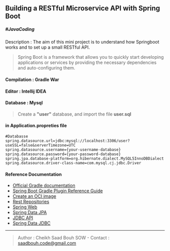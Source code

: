 ## Building a RESTful Microservice API with Spring Boot 
##### #JavaCoding
Description : 
The aim of this mini project is to understand how Springboot works and to set up a small RESTful API.
>Spring Boot is a framework that allows you to quickly start developing applications or services by providing the necessary dependencies and auto-configuring them.
#### Compilation : Gradle War
#### Editor : Intellij IDEA
#### Database : Mysql  
> Create a **"user"** database, and import the file **user.sql**
#### in Application.propreties file 
```
#Databasse
spring.datasource.url=jdbc:mysql://localhost:3306/user?useSSL=false&serverTimezone=UTC
spring.datasource.username={your-username-database}
spring.datasource.password={your-password-database}
spring.jpa.database-platform=org.hibernate.dialect.MySQL5InnoDBDialect
spring.datasource.driver-class-name=com.mysql.cj.jdbc.Driver
```

#### Reference Documentation  
* [Official Gradle documentation](https://docs.gradle.org)  
* [Spring Boot Gradle Plugin Reference Guide](https://docs.spring.io/spring-boot/docs/2.4.0/gradle-plugin/reference/html/)  
* [Create an OCI image](https://docs.spring.io/spring-boot/docs/2.4.0/gradle-plugin/reference/html/#build-image)  
* [Rest Repositories](https://docs.spring.io/spring-boot/docs/2.4.0/reference/htmlsingle/#howto-use-exposing-spring-data-repositories-rest-endpoint)  
* [Spring Web](https://docs.spring.io/spring-boot/docs/2.4.0/reference/htmlsingle/#boot-features-developing-web-applications)  
* [Spring Data JPA](https://docs.spring.io/spring-boot/docs/2.4.0/reference/htmlsingle/#boot-features-jpa-and-spring-data)  
* [JDBC API](https://docs.spring.io/spring-boot/docs/2.4.0/reference/htmlsingle/#boot-features-sql)  
* [Spring Data JDBC](https://docs.spring.io/spring-data/jdbc/docs/current/reference/html/)

---

>Author : Cheikh Saad Bouh SOW -
>Contact : saadbouh.code@gmail.com
